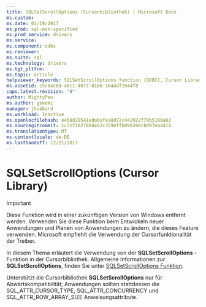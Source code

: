 ```yaml
---
title: SQLSetScrollOptions (Cursorbibliothek) | Microsoft Docs
ms.custom: 
ms.date: 01/19/2017
ms.prod: sql-non-specified
ms.prod_service: drivers
ms.service: 
ms.component: odbc
ms.reviewer: 
ms.suite: sql
ms.technology: drivers
ms.tgt_pltfrm: 
ms.topic: article
helpviewer_keywords: SQLSetScrollOptions function [ODBC], Cursor Library
ms.assetid: c5c0ac6d-a6c1-4077-8186-1644df1944f8
caps.latest.revision: "8"
author: MightyPen
ms.author: genemi
manager: jhubbard
ms.workload: Inactive
ms.openlocfilehash: e4b8d28541eda6afea8d72c442922f79b5160a62
ms.sourcegitcommit: cc71f1027884462c359effb898390c8d97eaa414
ms.translationtype: MT
ms.contentlocale: de-DE
ms.lasthandoff: 12/21/2017
---
```

# <a name="sqlsetscrolloptions-cursor-library"></a>SQLSetScrollOptions (Cursor Library)
> [!IMPORTANT]  
>  Diese Funktion wird in einer zukünftigen Version von Windows entfernt werden. Verwenden Sie diese Funktion beim Entwickeln neuer Anwendungen und Planen von Anwendungen zu ändern, die dieses Feature verwenden. Microsoft empfiehlt die Verwendung der Cursorfunktionalität der Treiber.  
  
 In diesem Thema erläutert die Verwendung von der **SQLSetScrollOptions** -Funktion in der Cursorbibliothek. Allgemeine Informationen zur **SQLSetScrollOptions**, finden Sie unter [SQLSetScrollOptions Funktion](../../../odbc/reference/syntax/sqlsetscrolloptions-function.md).  
  
 Unterstützt die Cursorbibliothek **SQLSetScrollOptions** nur für Abwärtskompatibilität; Anwendungen sollten stattdessen die SQL_ATTR_CURSOR_TYPE, SQL_ATTR_CONCURRENCY und SQL_ATTR_ROW_ARRAY_SIZE Anweisungsattribute.
